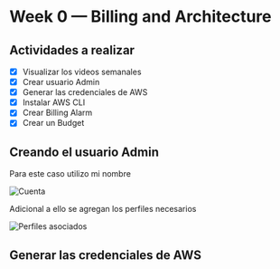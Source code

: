 # Week 0 — Billing and Architecture

## Actividades a realizar
- [x] Visualizar los videos semanales
- [x] Crear usuario Admin
- [x] Generar las credenciales de AWS
- [x] Instalar AWS CLI
- [x] Crear Billing Alarm
- [x] Crear un Budget

## Creando el usuario Admin
<p>Para este caso utilizo mi nombre</p>
<image src="/images/user1.jpg" alt="Cuenta">
<p>Adicional a ello se agregan los perfiles necesarios</p>
<image src="/images/user2.jpg" alt="Perfiles asociados">

## Generar las credenciales de AWS

